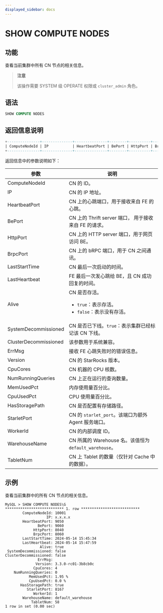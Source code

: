 ```yaml
---
displayed_sidebar: docs
---
```


# SHOW COMPUTE NODES

## 功能

查看当前集群中所有 CN 节点的相关信息。

> **注意**
>
> 该操作需要 SYSTEM 级 OPERATE 权限或 `cluster_admin` 角色。

## 语法

```sql
SHOW COMPUTE NODES
```

## 返回信息说明

```SQL
+---------------+--------------+---------------+--------+----------+----------+---------------------+---------------------+-------+----------------------+-----------------------+--------+--------------------+----------+-------------------+------------+------------+----------------+-------------+----------+-------------------+-----------+
| ComputeNodeId | IP           | HeartbeatPort | BePort | HttpPort | BrpcPort | LastStartTime       | LastHeartbeat       | Alive | SystemDecommissioned | ClusterDecommissioned | ErrMsg | Version            | CpuCores | NumRunningQueries | MemUsedPct | CpuUsedPct | HasStoragePath | StarletPort | WorkerId | WarehouseName     | TabletNum |
+---------------+--------------+---------------+--------+----------+----------+---------------------+---------------------+-------+----------------------+-----------------------+--------+--------------------+----------+-------------------+------------+------------+----------------+-------------+----------+-------------------+-----------+
```

返回信息中的参数说明如下：

| **参数**              | **说明**                                                          |
| -------------------- | ----------------------------------------------------------------- |
| ComputeNodeId        | CN 的 ID。                                                         |
| IP                   | CN 的 IP 地址。                                                    |
| HeartbeatPort        | CN 上的心跳端口，用于接收来自 FE 的心跳。                               |
| BePort               | CN 上的 Thrift server 端口， 用于接收来自 FE 的请求。                  |
| HttpPort             | CN 上的 HTTP server 端口，用于网页访问 BE。                           |
| BrpcPort             | CN 上的 bRPC 端口，用于 CN 之间通讯。                                 |
| LastStartTime        | CN 最后一次启动的时间。                                              |
| LastHeartbeat        | FE 最后一次发心跳给 BE，且 CN 成功回复的时间。                          |
| Alive                | CN 是否存活。<ul><li>`true`：表示存活。</li><li>`false`：表示没有存活。 </li></ul> |
| SystemDecommissioned | CN 是否已下线。`true`：表示集群已经标记该 CN 下线。                     |
| ClusterDecommissioned | 该参数用于系统兼容。                                                |
| ErrMsg               | 接收 FE 心跳失败时的错误信息。                                        |
| Version              | CN 的 StarRocks 版本。                                             |
| CpuCores             | CN 机器的 CPU 核数。                                                |
| NumRunningQueries    | CN 上正在运行的查询数量。                                             |
| MemUsedPct           | 内存使用量百分比。                                                   |
| CpuUsedPct           | CPU 使用量百分比。                                                  |
| HasStoragePath       | CN 是否配置有存储路径。                                               |
| StarletPort          | CN 的 `starlet_port`。该端口为额外 Agent 服务端口。                   |
| WorkerId             | CN 的内部调度 ID。                                                  |
| WarehouseName        | CN 所属的 Warehouse 名。该值恒为 `default_warehouse`。               |
| TabletNum            | CN 上 Tablet 的数量（仅针对 Cache 中的数据）。                         |

## 示例

查看当前集群中的所有 CN 节点的相关信息。

```Plain
MySQL > SHOW COMPUTE NODES\G
*************************** 1. row ***************************
        ComputeNodeId: 10001
                   IP: x.x.x.x
        HeartbeatPort: 9050
               BePort: 9060
             HttpPort: 8040
             BrpcPort: 8060
        LastStartTime: 2024-05-14 15:45:34
        LastHeartbeat: 2024-05-14 15:47:59
                Alive: true
 SystemDecommissioned: false
ClusterDecommissioned: false
               ErrMsg: 
              Version: 3.3.0-rc01-3b8cb0c
             CpuCores: 4
    NumRunningQueries: 0
           MemUsedPct: 1.95 %
           CpuUsedPct: 0.0 %
       HasStoragePath: true
          StarletPort: 8167
             WorkerId: 1
        WarehouseName: default_warehouse
            TabletNum: 58
1 row in set (0.00 sec)
```
